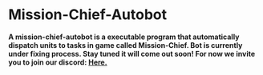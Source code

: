 # Mission-Chief-Autobot
**A mission-chief-autobot is a executable program that automatically dispatch units to tasks in game called Mission-Chief.
Bot is currently under fixing process.
Stay tuned it will come out soon!
For now we invite you to join our discord: [Here.](https://discord.gg/ku6ec3g)** 

